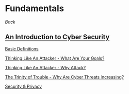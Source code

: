 # Fundamentals

*[Back](https://github.com/KeiferC/CyberFundamentals#contents)*

## [An Introduction to Cyber Security](./00-intro.md#an-introduction-to-cyber-security)

[Basic Definitions](./00-intro.md#definitions)

[Thinking Like An Attacker - What Are Your
Goals?](./00-intro.md#thinking-like-an-attacker---what-are-your-goals)

[Thinking Like An Attacker - Why
Attack?](./00-intro.md#thinking-like-an-attacker---why-attack)

[The Trinity of Trouble - Why Are Cyber Threats
Increasing?](./00-intro.md#the-trinity-of-trouble---why-are-cyber-threats-increasing)

[Security & Privacy](./00-intro.md#security-and-privacy)
